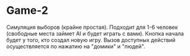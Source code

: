 # Game-2
Симуляция выборов (крайне простая). Подходит для 1-6 человек (свободные места займет AI и будет играть с вами). Кнопка начала будет у того, кто создал новую игру. Вызов доступных действий осуществляется по нажатию на "домики" и "людей".
